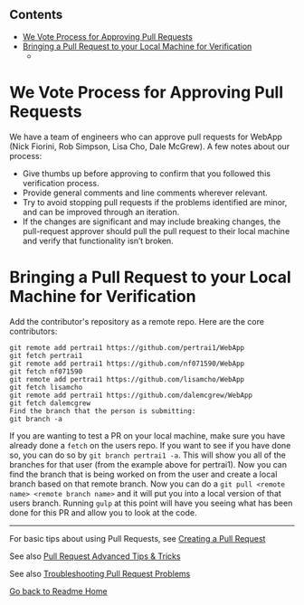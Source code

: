 <!-- START doctoc generated TOC please keep comment here to allow auto update -->
<!-- DON'T EDIT THIS SECTION, INSTEAD RE-RUN doctoc TO UPDATE -->
## Contents

- [We Vote Process for Approving Pull Requests](#we-vote-process-for-approving-pull-requests)
- [Bringing a Pull Request to your Local Machine for Verification](#bringing-a-pull-request-to-your-local-machine-for-verification)
  - [](#)

<!-- END doctoc generated TOC please keep comment here to allow auto update -->

# We Vote Process for Approving Pull Requests
We have a team of engineers who can approve pull requests for WebApp (Nick Fiorini, Rob Simpson, Lisa Cho, Dale McGrew). A few notes about our process:

* Give thumbs up before approving to confirm that you followed this verification process.
* Provide general comments and line comments wherever relevant.
* Try to avoid stopping pull requests if the problems identified are minor, and can be improved through an iteration.
* If the changes are significant and may include breaking changes, the pull-request approver should pull the pull request to their local machine and verify that functionality isn’t broken.

# Bringing a Pull Request to your Local Machine for Verification
Add the contributor's repository as a remote repo. Here are the core contributors:

    git remote add pertrai1 https://github.com/pertrai1/WebApp
    git fetch pertrai1
    git remote add pertrai1 https://github.com/nf071590/WebApp
    git fetch nf071590
    git remote add pertrai1 https://github.com/lisamcho/WebApp
    git fetch lisamcho
    git remote add pertrai1 https://github.com/dalemcgrew/WebApp
    git fetch dalemcgrew
    Find the branch that the person is submitting:
    git branch -a
    

If you are wanting to test a PR on your local machine, make sure you have already done a `fetch` on the 
users repo. If you want to see if you have done so, you can do so by `git branch pertrai1 -a`. This will 
show you all of the branches for that user (from the example above for pertrai1). Now you can find the 
branch that is being worked on from the user and create a local branch based on that remote branch. Now 
you can do a `git pull <remote name> <remote branch name>` and it will put you into a local version of that 
users branch. Running `gulp` at this point will have you seeing what has been done for this PR and allow 
you to look at the code.

---

For basic tips about using Pull Requests, see [Creating a Pull Request](CREATING_PULL_REQUEST.md)

See also [Pull Request Advanced Tips & Tricks](PULL_REQUEST_ADVANCED.md)

See also [Troubleshooting Pull Request Problems](PULL_REQUEST_TROUBLESHOOTING.md)

[Go back to Readme Home](../../README.md)
